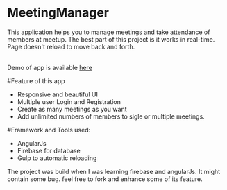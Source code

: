 # MeetingManager
This application helps you to manage meetings and take attendance of members at meetup. The best part of this project is it works in real-time. Page doesn't reload to move back and forth. 

<br> Demo of app is available <a href="abhishekraj007.github.io/apps/MeetingManager"> here</a><br>

#Feature of this app
<ul>
<li> Responsive and beautiful UI</li>
<li> Multiple user Login and Registration</li>
<li> Create as many meetings as you want</li>
<li> Add unlimited numbers of members to sigle or multiple meetings.</li>
</ul>


#Framework and Tools used:

<ul>
<li> AngularJs</li>
<li> Firebase for database</li>
<li>Gulp to automatic reloading</li>
</ul>

<p>The project was build when I was learning firebase and angularJs. It might contain some bug. feel free to fork and enhance some of its feature.<p>

